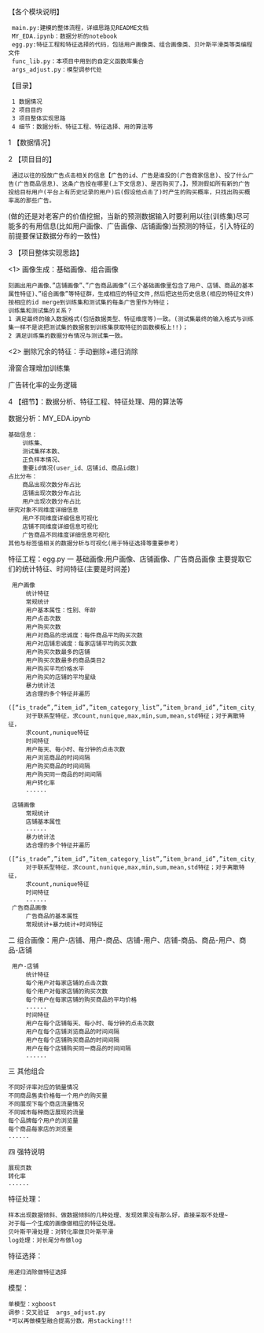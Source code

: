 【各个模块说明】

     main.py:建模的整体流程，详细思路见README文档
     MY_EDA.ipynb：数据分析的notebook
     egg.py:特征工程和特征选择的代码，包括用户画像类、组合画像类、贝叶斯平滑类等类编程文件
     func_lib.py：本项目中用到的自定义函数库集合
     args_adjust.py：模型调参代处


【目录】

     1 数据情况 
     2 项目目的 
     3 项目整体实现思路 
     4 细节：数据分析、特征工程、特征选择、用的算法等

1 【数据情况】

2 【项目目的】 

     通过以往的投放广告点击相关的信息【广告的id、广告是谁投的(广告商家信息)、投了什么广告(广告商品信息)、这条广告投在哪里(上下文信息)、是否购买了。】，预测假如所有新的广告投给目标用户(平台上有历史记录的用户)后(假设他点击了)时产生的购买概率，只找出购买概率高的那些广告。
(做的还是对老客户的价值挖掘，当新的预测数据输入时要利用以往(训练集)尽可能多的有用信息(比如用户画像、广告画像、店铺画像)当预测的特征，引入特征的前提要保证数据分布的一致性)

3 【项目整体实现思路】

<1> 画像生成：基础画像、组合画像

    刻画出用户画像、”店铺画像”、”广告商品画像”(三个基础画像里包含了用户、店铺、商品的基本属性特征)、”组合画像”等特征群，生成相应的特征文件,然后把这些历史信息(相应的特征文件)按相应的id merge到训练集和测试集的每条广告里作为特征；
    训练集和测试集的关系？
    1 满足最终的输入数据格式(包括数据类型、特征维度等)一致。(测试集最终的输入格式与训练集一样不是说把测试集的数据套到训练集获取特征的函数模板上!!)；
    2 满足训练集的数据分布情况与测试集一致。

<2> 删除冗余的特征：手动删除+递归消除

滑窗合理增加训练集

广告转化率的业务逻辑


4 【细节】：数据分析、特征工程、特征处理、用的算法等

数据分析：MY_EDA.ipynb

    基础信息：
        训练集、
        测试集样本数、
        正负样本情况、
        重要id情况(user_id、店铺id、商品id数)
    占比分布：
        商品出现次数分布占比
        店铺出现次数分布占比
        用户出现次数分布占比
    研究对象不同维度详细信息
        用户不同维度详细信息可视化
        店铺不同维度详细信息可视化
        广告商品不同维度详细信息可视化
    其他与标签值相关的数据分析与可视化(用于特征选择等重要参考)

特征工程：egg.py
一 基础画像:用户画像、店铺画像、广告商品画像
主要提取它们的统计特征、时间特征(主要是时间差)

     用户画像
         统计特征
         常规统计
         用户基本属性：性别、年龄
         用户点击次数
         用户购买次数
         用户对商品的忠诚度：每件商品平均购买次数
         用户对店铺忠诚度：每家店铺平均购买次数
         用户购买次数最多的店铺
         用户购买次数最多的商品类目2
         用户购买平均价格水平
         用户购买的店铺的平均星级
         暴力统计法
         选合理的多个特征并遍历
      ([“is_trade”,”item_id”,”item_category_list”,”item_brand_id”,”item_city_id”,”item_price_level”,”item_sales_level”,”item_collected_level”,”item_pv_level”,“shop_ip”,”shop_review_num_level”,”shop_review_positive”,”shop_star_level”,”shop_score_service”,”shop_score_delivery”,”shop_score_description”])
         对于联系型特征，求count,nunique,max,min,sum,mean,std特征；对于离散特征，
         求count,nunique特征
         时间特征
         用户每天、每小时、每分钟的点击次数
         用户浏览商品的时间间隔
         用户购买商品的时间间隔
         用户购买同一商品的时间间隔
         用户转化率
         ......

     店铺画像
         常规统计
         店铺基本属性
         ......
         暴力统计法
         选合理的多个特征并遍历
         ([“is_trade”,”item_id”,”item_category_list”,”item_brand_id”,”item_city_id”,”item_price_level”,”item_sales_level”,”item_collected_level”,”item_pv_level”,”user_id”,”user_gender_id”,”user_age_level”,”user_occupation_id”,”user_star_id”])
         对于联系型特征，求count,nunique,max,min,sum,mean,std特征；对于离散特征，
         求count,nunique特征
         时间特征
         ......
     广告商品画像
         广告商品的基本属性
         常规统计+暴力统计+时间特征

二 组合画像：用户-店铺、用户-商品、店铺-用户、店铺-商品、商品-用户、商品-店铺

     用户-店铺
         统计特征
         每个用户对每家店铺的点击次数
         每个用户对每家店铺的购买次数
         每个用户在每家店铺的购买商品的平均价格
         ......
         时间特征
         用户在每个店铺每天、每小时、每分钟的点击次数
         用户在每个店铺浏览商品的时间间隔
         用户在每个店铺购买商品的时间间隔
         用户在每个店铺购买同一商品的时间间隔
         ......

三 其他组合

    不同好评率对应的销量情况
    不同商品售卖价格每一个用户的购买量
    不同展现下每个商店流量情况
    不同城市每种商店展现的流量
    每个品牌每个用户的浏览量
    每个商品每家店的浏览量
    ......

四 强特说明

    展现页数
    转化率
    ......

特征处理：

    样本出现数据倾斜、做数据倾斜的几种处理、发现效果没有那么好，直接采取不处理~
    对于每一个生成的画像做相应的特征处理。
    贝叶斯平滑处理：对转化率做贝叶斯平滑
    log处理：对长尾分布做log

特征选择：

    用递归消除做特征选择

模型：   

    单模型：xgboost
    调参：交叉验证  args_adjust.py
    *可以再做模型融合提高分数，用stacking!!!
